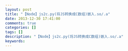 ```yaml
---
layout: post
title: "【Node】js2c.py(将JS转换成C数组)嵌入.so/.a"
date: 2013-12-30 17:41:00 
comments: true
categories: []
tags: []
description: "【Node】js2c.py(将JS转换成C数组)嵌入.so/.a"
keywords: 
---
```





